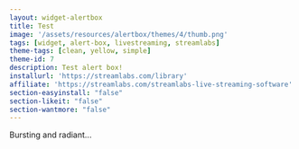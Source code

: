 ```yaml
---
layout: widget-alertbox
title: Test
image: '/assets/resources/alertbox/themes/4/thumb.png'
tags: [widget, alert-box, livestreaming, streamlabs]
theme-tags: [clean, yellow, simple]
theme-id: 7
description: Test alert box!
installurl: 'https://streamlabs.com/library'
affiliate: 'https://streamlabs.com/streamlabs-live-streaming-software'
section-easyinstall: "false"
section-likeit: "false"
section-wantmore: "false"
---
```

Bursting and radiant...
